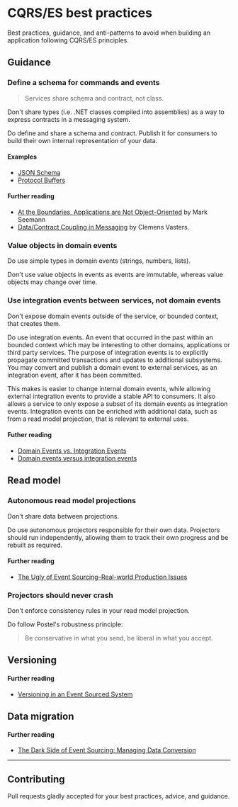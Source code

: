 # CQRS/ES best practices

Best practices, guidance, and anti-patterns to avoid when building an application following CQRS/ES principles.

## Guidance

### Define a schema for commands and events

> Services share schema and contract, not class.

Don't share types (i.e. .NET classes compiled into assemblies) as a way to express contracts in a messaging system.

Do define and share a schema and contract. Publish it for consumers to build their own internal representation of your data.

#### Examples

- [JSON Schema](http://json-schema.org/)
- [Protocol Buffers](https://developers.google.com/protocol-buffers/)

#### Further reading

- [At the Boundaries, Applications are Not Object-Oriented](http://blog.ploeh.dk/2011/05/31/AttheBoundaries,ApplicationsareNotObject-Oriented/) by Mark Seemann
- [Data/Contract Coupling in Messaging](https://channel9.msdn.com/Blogs/Subscribe/DataContract-Coupling-in-Messaging) by Clemens Vasters.

### Value objects in domain events

Do use simple types in domain events (strings, numbers, lists).

Don't use value objects in events as events are immutable, whereas value objects may change over time.

### Use integration events between services, not domain events

Don't expose domain events outside of the service, or bounded context, that creates them.

Do use integration events. An event that occurred in the past within an bounded context which may be interesting to other domains, applications or third party services. The purpose of integration events is to explicitly propagate committed transactions and updates to additional subsystems. You may convert and publish a domain event to external services, as an integration event, after it has been committed.

This makes is easier to change internal domain events, while allowing external integration events to provide a stable API to consumers. It also allows a service to only expose a subset of its domain events as integration events. Integration events can be enriched with additional data, such as from a read model projection, that is relevant to external uses.

#### Futher reading

- [Domain Events vs. Integration Events](https://medium.com/@arleypadua/domain-events-vs-integration-events-5eb29a34fdbc)
- [Domain events versus integration events](https://docs.microsoft.com/en-us/dotnet/standard/microservices-architecture/microservice-ddd-cqrs-patterns/domain-events-design-implementation#domain-events-versus-integration-events)

## Read model

### Autonomous read model projections

Don't share data between projections.

Do use autonomous projectors responsible for their own data. Projectors should run independently, allowing them to track their own progress and be rebuilt as required.

#### Further reading

- [The Ugly of Event Sourcing–Real-world Production Issues](http://www.continuousimprover.com/2017/11/the-ugly-of-event-sourcingreal-world.html)

### Projectors should never crash

Don't enforce consistency rules in your read model projection.

Do follow Postel's robustness principle:

> Be conservative in what you send, be liberal in what you accept.

## Versioning

#### Further reading

- [Versioning in an Event Sourced System](https://leanpub.com/esversioning)

## Data migration

#### Further reading

- [The Dark Side of Event Sourcing: Managing Data Conversion](http://files.movereem.nl/2017saner-eventsourcing.pdf)

---

## Contributing

Pull requests gladly accepted for your best practices, advice, and guidance.
